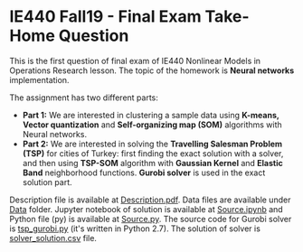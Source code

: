 # IE440 Fall19 - Final Exam Take-Home Question

This is the first question of final exam of IE440 Nonlinear Models in Operations Research lesson. The topic of the homework is **Neural networks** implementation.

The assignment has two different parts:
*	**Part 1:** We are interested in clustering a sample data using **K-means, Vector quantization** and **Self-organizing map (SOM)** algorithms with Neural networks.
*	**Part 2:** We are interested in solving the **Travelling Salesman Problem (TSP)** for cities of Turkey: first finding the exact solution with a solver, and then using **TSP-SOM** algorithm with **Gaussian Kernel** and **Elastic Band** neighborhood functions. **Gurobi solver** is used in the exact solution part.

Description file is available at [Description.pdf](Description.pdf). Data files are available under [Data](Data/) folder. Jupyter notebook of solution is available at [Source.ipynb](Source.ipynb) and Python file (py) is available at [Source.py](Source.py). The source code for Gurobi solver is [tsp_gurobi.py](tsp_gurobi.py) (it's written in Python 2.7). The solution of solver is [solver_solution.csv](solver_solution.csv) file.
